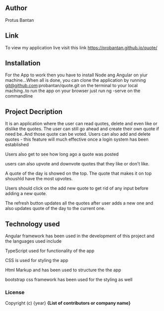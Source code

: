 ## Author

Protus Bantan

## Link

To view my application live visit this link https://probantan.github.io/quote/

## Installation

For the App to work then you have to install Node ang Angular on yiur machine...When all is done, you can clone the application by running git@github.com:probantan/quote.git on the terminal to your local maching..to run the app on your browser just run ng -serve on the commandline

## Project Decription

It is an application where the user can read quotes, delete and even like or dislike the quotes. The user can still go ahead and create their own quote if need be..And those quote can be voted.
Users can also add and delete quotes - this feature will much effective once a login system has been established

Users also get to see how long ago a quote was posted

users can also upvote and downvote quotes that they like or don't like.

A quote of the day is showed on the top. The quote that makes it on top shoushld have the most upvotes.

Users should click on the add new quote to get rid of any input before adding a new quote.

The refresh button updates all the quotes after user adds a new one and also updates quote of the day to the current one.

## Technology used

Angular framework has been used in the development of this project and the languages used include

TypeScript used for functionality of the app

CSS is used for styling the app

Html Markup and has been used to structure the the app

bootstrap css framework has been used for the styling as well

### License

Copyright (c) {year} **{List of contributors or company name}**
